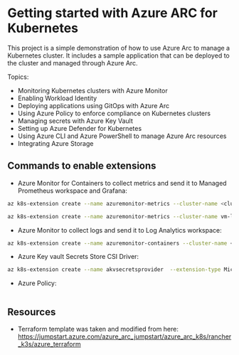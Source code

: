 # Getting started with Azure ARC for Kubernetes

This project is a simple demonstration of how to use Azure Arc to manage a Kubernetes cluster. It includes a sample application that can be deployed to the cluster and managed through Azure Arc.

Topics:
* Monitoring Kubernetes clusters with Azure Monitor
* Enabling Workload Identity
* Deploying applications using GitOps with Azure Arc
* Using Azure Policy to enforce compliance on Kubernetes clusters
* Managing secrets with Azure Key Vault
* Setting up Azure Defender for Kubernetes
* Using Azure CLI and Azure PowerShell to manage Azure Arc resources
* Integrating Azure Storage

## Commands to enable extensions

* Azure Monitor for Containers to collect metrics and send it to Managed Prometheus workspace and Grafana: 

```sh
az k8s-extension create --name azuremonitor-metrics --cluster-name <cluster-name> --resource-group <resource-group> --cluster-type connectedClusters --extension-type Microsoft.AzureMonitor.Containers.Metrics --configuration-settings azure-monitor-workspace-resource-id=<workspace-name-resource-id> grafana-resource-id=<grafana-workspace-name-resource-id>

az k8s-extension create --name azuremonitor-metrics --cluster-name vm-linux-k3s --resource-group rg-arc-k8s-k3s-francecentral-750-001 --cluster-type connectedClusters --extension-type Microsoft.AzureMonitor.Containers.Metrics --configuration-settings azure-monitor-workspace-resource-id="/subscriptions/dcef7009-6b94-4382-afdc-17eb160d709a/resourceGroups/rg-arc-k8s-francecentral-750/providers/Microsoft.Monitor/accounts/monitor-workspace-prometheus-750" grafana-resource-id="/subscriptions/dcef7009-6b94-4382-afdc-17eb160d709a/resourceGroups/rg-arc-k8s-francecentral-750/providers/Microsoft.Dashboard/grafana/grafana-750"
```

* Azure Monitor to collect logs and send it to Log Analytics workspace:

```sh
az k8s-extension create --name azuremonitor-containers --cluster-name <cluster-name> --resource-group <resource-group> --cluster-type connectedClusters --extension-type Microsoft.AzureMonitor.Containers --configuration-settings amalogs.useAADAuth=true --configuration-settings logAnalyticsWorkspaceResourceID=<workspace-resource-id>
```

* Azure Key vault Secrets Store CSI Driver: 

```sh
az k8s-extension create --name akvsecretsprovider  --extension-type Microsoft.AzureKeyVaultSecretsProvider --scope cluster --cluster-name <clusterName> --resource-group <resourceGroupName> --cluster-type connectedClusters
```

* Azure Policy: 

```sh

```

## Resources

* Terraform template was taken and modified from here: https://jumpstart.azure.com/azure_arc_jumpstart/azure_arc_k8s/rancher_k3s/azure_terraform